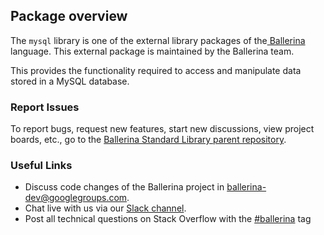 ## Package overview

The `mysql` library is one of the external library packages of the<a target="_blank" href="https://ballerina.io/"> Ballerina</a> language.  This external package is maintained by the Ballerina team.

This provides the functionality required to access and manipulate data stored in a MySQL database.

### Report Issues

To report bugs, request new features, start new discussions, view project boards, etc., go to the [Ballerina Standard Library parent repository](https://github.com/ballerina-platform/ballerina-standard-library).

### Useful Links
- Discuss code changes of the Ballerina project in ballerina-dev@googlegroups.com.
- Chat live with us via our [Slack channel](https://ballerina.io/community/slack/).
- Post all technical questions on Stack Overflow with the [#ballerina](https://stackoverflow.com/questions/tagged/ballerina) tag
